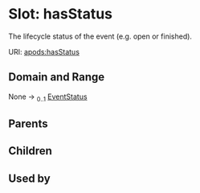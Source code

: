 
# Slot: hasStatus

The lifecycle status of the event (e.g. open or finished).

URI: [apods:hasStatus](https://activitypods.org/ns/core#hasStatus)


## Domain and Range

None &#8594;  <sub>0..1</sub> [EventStatus](EventStatus.md)

## Parents


## Children


## Used by

